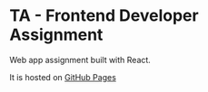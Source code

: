 # TA - Frontend Developer Assignment

Web app assignment built with React.

It is hosted on [GitHub Pages](https://emmeline-mutka.github.io/em-star-wars-app)
